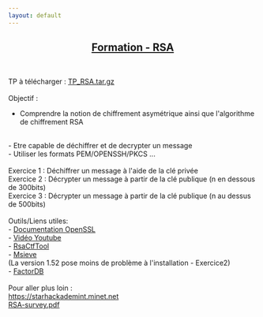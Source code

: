 ```yaml
---
layout: default
---
```



<h2 align="center"><u><b>Formation - RSA</b></u></h2>
<br>

TP à télécharger : <a href="/TP/RSA/TP_RSA.tar.gz">TP_RSA.tar.gz</a>
<br />
<br />
Objectif : 
<br />
- Comprendre la notion de chiffrement asymétrique ainsi que l'algorithme de chiffrement RSA
<br />
- Etre capable de déchiffrer et de decrypter un message 
<br />
- Utiliser les formats PEM/OPENSSH/PKCS ...
<br />
<br />
Exercice 1 : Déchiffrer un message à l'aide de la clé privée 
<br />
Exercice 2 : Décrypter un message à partir de la clé publique (n en dessous de 300bits) 
<br />
Exercice 3 : Décrypter un message à partir de la clé publique (n au dessus de 500bits) 
<br />
<br />
Outils/Liens utiles: 
<br />
- <a href="https://www.openssl.org/docs/man1.0.2/apps/openssl.html">Documentation OpenSSL</a>
<br />
- <a href="https://www.youtube.com/watch?v=9K35mp1in0I">Vidéo Youtube</a>
<br />
- <a href="https://github.com/Ganapati/RsaCtfTool">RsaCtfTool</a>
<br />
- <a href="https://sourceforge.net/projects/msieve/files/msieve/">Msieve</a>
<br />
(La version 1.52 pose moins de problème à l'installation - Exercice2)
<br />
- <a href="http://factordb.com/">FactorDB</a>
<br />
<br />
Pour aller plus loin : 
<br />
<a href="https://starhackademint.minet.net">https://starhackademint.minet.net</a>
<br />
<a href="/TP/RSA/RSA-survey.pdf">RSA-survey.pdf</a>
<br />
<br />
